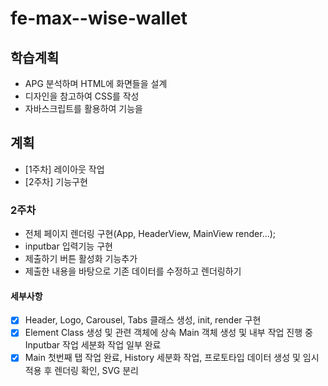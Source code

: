 # fe-max--wise-wallet

## 학습계획
- APG 분석하며 HTML에 화면들을 설계
- 디자인을 참고하여 CSS를 작성
- 자바스크립트를 활용하여 기능을 
## 계획
- [1주차] 레이아웃 작업
- [2주차] 기능구현

### 2주차
- 전체 페이지 렌더링 구현(App, HeaderView, MainView render...);
- inputbar 입력기능 구현
- 제출하기 버튼 활성화 기능추가
- 제출한 내용을 바탕으로 기존 데이터를 수정하고 렌더링하기
#### 세부사항
- [x] Header, Logo, Carousel, Tabs 클래스 생성, init, render 구현
- [x] Element Class 생성 및 관련 객체에 상속 Main 객체 생성 및 내부 작업 진행 중 Inputbar 작업 세분화 작업 일부 완료
- [x] Main 첫번째 탭 작업 완료, History 세분화 작업, 프로토타입 데이터 생성 및 임시적용 후 렌더링 확인, SVG 분리
